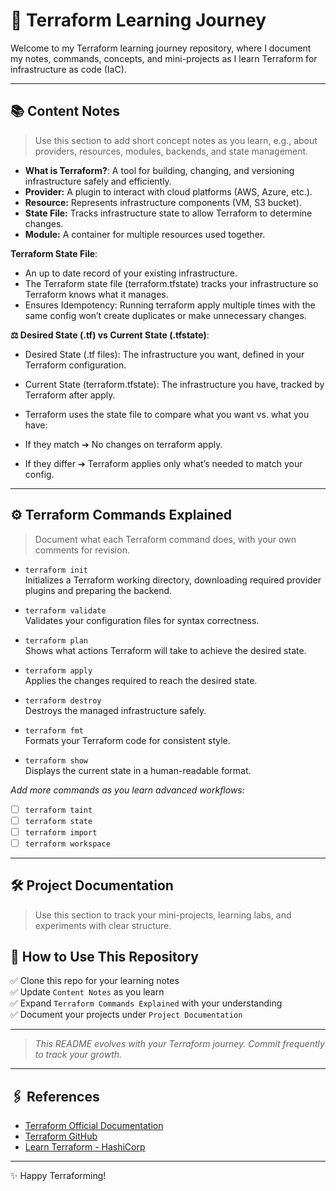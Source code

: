 # 🚀 Terraform Learning Journey

Welcome to my Terraform learning journey repository, where I document my notes, commands, concepts, and mini-projects as I learn Terraform for infrastructure as code (IaC).

---

## 📚 Content Notes

> Use this section to add short concept notes as you learn, e.g., about providers, resources, modules, backends, and state management.

- **What is Terraform?**: A tool for building, changing, and versioning infrastructure safely and efficiently.
- **Provider:** A plugin to interact with cloud platforms (AWS, Azure, etc.).
- **Resource:** Represents infrastructure components (VM, S3 bucket).
- **State File:** Tracks infrastructure state to allow Terraform to determine changes.
- **Module:** A container for multiple resources used together.

**Terraform State File**:

- An up to date record of your existing infrastructure. 
- The Terraform state file (terraform.tfstate) tracks your infrastructure so Terraform knows what it manages.
- Ensures Idempotency: Running terraform apply multiple times with the same config won’t create duplicates or make unnecessary changes.

**⚖️ Desired State (.tf) vs Current State (.tfstate)**:

- Desired State (.tf files):
The infrastructure you want, defined in your Terraform configuration.

- Current State (terraform.tfstate):
The infrastructure you have, tracked by Terraform after apply.

- Terraform uses the state file to compare what you want vs. what you have:

- If they match ➔ No changes on terraform apply.
- If they differ ➔ Terraform applies only what’s needed to match your config.

---

## ⚙️ Terraform Commands Explained

> Document what each Terraform command does, with your own comments for revision.

- `terraform init`  
  Initializes a Terraform working directory, downloading required provider plugins and preparing the backend.

- `terraform validate`  
  Validates your configuration files for syntax correctness.

- `terraform plan`  
  Shows what actions Terraform will take to achieve the desired state.

- `terraform apply`  
  Applies the changes required to reach the desired state.

- `terraform destroy`  
  Destroys the managed infrastructure safely.

- `terraform fmt`  
  Formats your Terraform code for consistent style.

- `terraform show`  
  Displays the current state in a human-readable format.

_Add more commands as you learn advanced workflows:_

- [ ] `terraform taint`
- [ ] `terraform state`
- [ ] `terraform import`
- [ ] `terraform workspace`

---

## 🛠️ Project Documentation

> Use this section to track your mini-projects, learning labs, and experiments with clear structure.


## 🌱 How to Use This Repository

✅ Clone this repo for your learning notes  
✅ Update `Content Notes` as you learn  
✅ Expand `Terraform Commands Explained` with your understanding  
✅ Document your projects under `Project Documentation`  

---

> _This README evolves with your Terraform journey. Commit frequently to track your growth._

---

## 🖇️ References

- [Terraform Official Documentation](https://developer.hashicorp.com/terraform/docs)
- [Terraform GitHub](https://github.com/hashicorp/terraform)
- [Learn Terraform - HashiCorp](https://developer.hashicorp.com/terraform/tutorials)

---

✨ Happy Terraforming!
